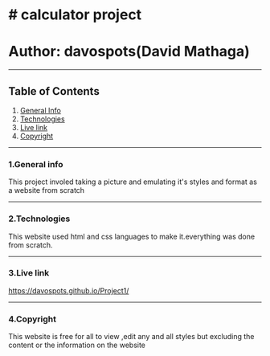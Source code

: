 # # calculator project
# Author: davospots(David Mathaga)
***
## Table of Contents
1. [General Info](#general-info)
2. [Technologies](#technologies)
3. [Live link](#live-link)
4. [Copyright](#copyright)
****
### 1.General info
This project involed taking a picture and emulating it's styles and format as a website from scratch
****
### 2.Technologies
This website used html and css languages to make it.everything was done from scratch.

****
### 3.Live link
https://davospots.github.io/Project1/
****
### 4.Copyright
This website is free for all to view ,edit any and all styles but excluding the content or the information on the website
